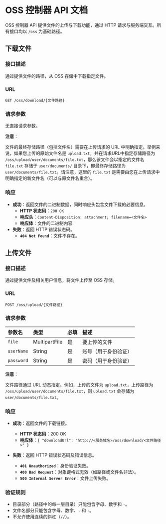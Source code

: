 # OSS 控制器 API 文档

OSS 控制器 API 提供文件的上传与下载功能，通过 HTTP 请求与服务端交互。所有接口均以 `/oss` 为基础路径。

## 下载文件

### 接口描述

通过提供文件的路径，从 OSS 存储中下载指定文件。

### URL

`GET /oss/download/{文件路径}`

### 请求参数

无直接请求参数。

**注意**：

文件的最终存储路径（包括文件名）需要在上传请求的 URL 中明确指定。举例来说，如果您上传的原始文件名是 `upload.txt`，并在请求URL中指定存储路径为 `/oss/upload/user/documents/file.txt`，那么该文件会以指定的文件名 `file.txt` 存储于 `user/documents/` 目录下，即最终存储路径为 `user/documents/file.txt`。请注意，这里的 `file.txt` 是需要由您在上传请求中明确指定的新文件名（可以与原文件名重合）。

### 响应

* **成功**：返回文件的二进制数据，同时响应头包含文件下载的必要信息。
  * **HTTP 状态码**：`200 OK`
  * **响应头**：`Content-Disposition: attachment; filename=<文件名>`
  * **响应体**：文件的二进制内容
* **失败**：返回 HTTP 错误状态码。
  * **`404 Not Found`**：文件不存在。

## 上传文件

### 接口描述

通过提供文件及相关用户信息，将文件上传至 OSS 存储。

### URL

`POST /oss/upload/{文件路径}`

### 请求参数

| 参数名 | 类型 | 必填 | 描述 |
| :--- | :--- | :--- | :--- |
| `file` | MultipartFile | 是 | 要上传的文件 |
| `userName` | String | 是 | 账号（用于身份验证） |
| `password` | String | 是 | 密码（用于身份验证） |

**注意**：

文件路径通过 URL 动态指定。例如，上传的文件为 `upload.txt`，上传路径为 `/oss/upload/user/documents/file.txt`，则 `upload.txt` 会存储为 `user/documents/file.txt`。

### 响应

* **成功**：返回文件的下载链接。
  * **HTTP 状态码**：200 OK
  * **响应体**：`{ "downloadUrl": "http://<服务域名>/oss/download/<文件路径>" }`

* **失败**：返回 HTTP 错误状态码及错误信息。
  * **`401 Unauthorized`**：身份验证失败。
  * **`400 Bad Request`**：对象键格式无效（如路径或文件名非法）。
  * **`500 Internal Server Error`**：文件上传失败。

### 验证规则

* 目录部分（路径中的每一层目录）只能包含字母、数字和 `-`。
* 文件名部分只能包含字母、数字、`.` 和 `-`。
* 不允许使用连续的斜杠（`//`）。
